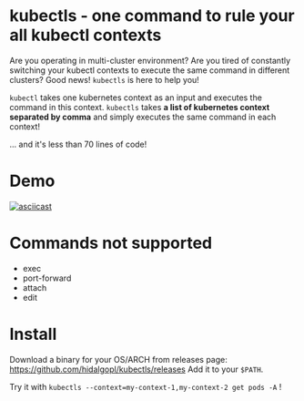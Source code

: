 # kubectls - one command to rule your all kubectl contexts

Are you operating in multi-cluster environment? Are you tired of constantly switching your kubectl contexts to execute the same command in different clusters?
Good news! `kubectls` is here to help you!

`kubectl` takes one kubernetes context as an input and executes the command in this context.
`kubectls` takes **a list of kubernetes context separated by comma** and simply executes the same command in each context!

... and it's less than 70 lines of code!


# Demo

[![asciicast](https://asciinema.org/a/sM4ogGmfBnk0wBC31K5RK3n88.svg)](https://asciinema.org/a/sM4ogGmfBnk0wBC31K5RK3n88)

# Commands not supported
- exec
- port-forward
- attach
- edit

# Install
Download a binary for your OS/ARCH from releases page: https://github.com/hidalgopl/kubectls/releases
Add it to your `$PATH`.

Try it with `kubectls --context=my-context-1,my-context-2 get pods -A` !
